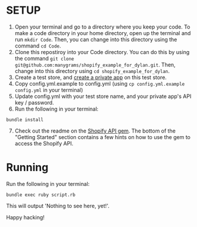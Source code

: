 # SETUP
1. Open your terminal and go to a directory where you keep your code. To make a code directory in your home directory, open up the terminal and run `mkdir Code`. Then, you can change into this directory using the command `cd Code`.
2. Clone this repostiroy into your Code directory. You can do this by using the command `git clone git@github.com:manygrams/shopify_example_for_dylan.git`. Then, change into this directory using `cd shopify_example_for_dylan`.
3. Create a test store, and [create a private app](http://docs.shopify.com/api/tutorials/creating-a-private-app) on this test store.
4. Copy config.yml.example to config.yml (using `cp config.yml.example config.yml` in your terminal)
5. Update config.yml with your test store name, and your private app's API key / password.
6. Run the following in your terminal:
```
bundle install
```
7. Check out the readme on the [Shopify API gem](https://github.com/Shopify/shopify_api). The bottom of the "Getting Started" section contains a few hints on how to use the gem to access the Shopify API.


# Running
Run the following in your terminal:
```
bundle exec ruby script.rb
```

This will output 'Nothing to see here, yet!'.


Happy hacking!
